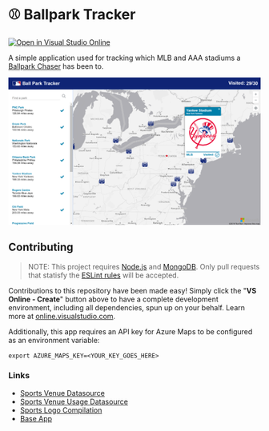 # ⚾ Ballpark Tracker

[![Open in Visual Studio Online](https://img.shields.io/endpoint?style=social&url=https%3A%2F%2Faka.ms%2Fvso-badge)](https://online.visualstudio.com/environments/new?name=Ballpark%20Tracker&repo=nikmd23/ballpark-tracker)

A simple application used for tracking which MLB and AAA stadiums a [Ballpark Chaser](https://www.ballparkchasers.com/) has been to.

![Ballpark Tracker App](screenshot.png)

## Contributing

> NOTE: This project requires [Node.js](https://nodejs.org/) and [MongoDB](https://www.mongodb.com/). Only pull requests that statisfy the [ESLint rules](https://github.com/nikmd23/ballpark-tracker/blob/master/.eslintrc.json) will be accepted. 

Contributions to this repository have been made easy! Simply click the "**VS Online - Create**" button above to have a complete development environment, including all dependencies, spun up on your behalf. Learn more at [online.visualstudio.com](http://online.visualstudio.com).

Additionally, this app requires an API key for Azure Maps to be configured as an environment variable:

```
export AZURE_MAPS_KEY=<YOUR_KEY_GOES_HERE>
```

### Links

- [Sports Venue Datasource](https://hifld-geoplatform.opendata.arcgis.com/datasets/major-sport-venues/data)
- [Sports Venue Usage Datasource](https://hifld-geoplatform.opendata.arcgis.com/datasets/major-sport-venues-usage/data)
- [Sports Logo Compilation](http://www.sportslogos.net/)
- [Base App](https://docs.microsoft.com/en-us/azure/azure-maps/tutorial-create-store-locator)
